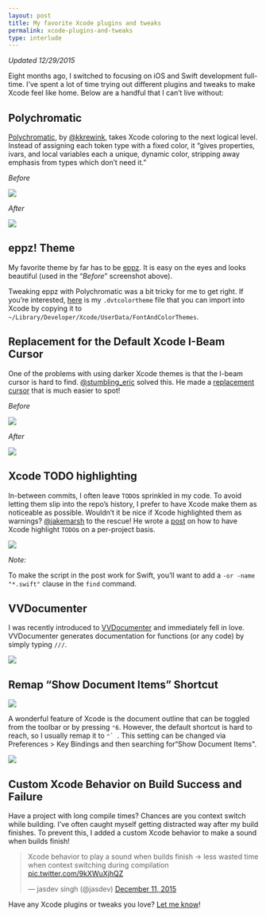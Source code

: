 ```yaml
---
layout: post
title: My favorite Xcode plugins and tweaks
permalink: xcode-plugins-and-tweaks
type: interlude
---
```


_Updated 12/29/2015_

Eight months ago, I switched to focusing on iOS and Swift development full-time. I’ve spent a lot of time trying out different plugins and tweaks to make Xcode feel like home. Below are a handful that I can’t live without:

## Polychromatic

[Polychromatic](https://github.com/kolinkrewinkel/Polychromatic), by [@kkrewink](https://twitter.com/kkrewink), takes Xcode coloring to the next logical level. Instead of assigning each token type with a fixed color, it “gives properties, ivars, and local variables each a unique, dynamic color, stripping away emphasis from types which don’t need it.”

*Before*

![](/public/images/wo_polychromatic.png)

*After*

![](/public/images/w_polychromatic.png)

## eppz! Theme

My favorite theme by far has to be [eppz](https://github.com/eppz/iOS.Library.eppz_xCode). It is easy on the eyes and looks beautiful (used in the “*Before*” screenshot above).

Tweaking eppz with Polychromatic was a bit tricky for me to get right. If you’re interested, [here](/public/eppz!.dvtcolortheme) is my `.dvtcolortheme` file that you can import into Xcode by copying it to `~/Library/Developer/Xcode/UserData/FontAndColorThemes`.

## Replacement for the Default Xcode I-Beam Cursor

One of the problems with using darker Xcode themes is that the I-beam cursor is hard to find. [@stumbling_eric](https://twitter.com/stumbling_eric) solved this. He made a [replacement cursor](https://github.com/egold/better-xcode-ibeam-cursor) that is much easier to spot!

*Before*

![](/public/images/dark_ibeam.png)

*After*

![](/public/images/light_ibeam.png)

## Xcode TODO highlighting

In-between commits, I often leave `TODO`s sprinkled in my code. To avoid letting them slip into the repo’s history, I prefer to have Xcode make them as noticeable as possible. Wouldn’t it be nice if Xcode highlighted them as warnings? [@jakemarsh](https://twitter.com/jakemarsh) to the rescue! He wrote a [post](https://deallocatedobjects.com/posts/show-todos-and-fixmes-as-warnings-in-xcode-4) on how to have Xcode highlight `TODO`s on a per-project basis.

![](/public/images/todo_highlight.png)

*Note:*

To make the script in the post work for Swift, you’ll want to add a `-or -name "*.swift"` clause in the `find` command.

## VVDocumenter

I was recently introduced to [VVDocumenter](https://github.com/onevcat/VVDocumenter-Xcode) and immediately fell in love. VVDocumenter generates documentation for functions (or any code) by simply typing `///`.

![](http://i.imgur.com/S8zqem9.gif)

## Remap “Show Document Items” Shortcut

![](/public/images/document_items.png)

A wonderful feature of Xcode is the document outline that can be toggled from the toolbar or by pressing `⌃6`. However, the default shortcut is hard to reach, so I usually remap it to ``⌃` ``. This setting can be changed via Preferences > Key Bindings and then searching for“Show Document Items".

![](/public/images/document_items_setting.png)

## Custom Xcode Behavior on Build Success and Failure

Have a project with long compile times? Chances are you context switch while building. I’ve often caught myself getting distracted way after my build finishes. To prevent this, I added a custom Xcode behavior to make a sound when builds finish!

<blockquote class="twitter-tweet" lang="en"><p lang="en" dir="ltr">Xcode behavior to play a sound when builds finish -&gt; less wasted time when context switching during compilation <a href="https://t.co/9kXWuXjhQZ">pic.twitter.com/9kXWuXjhQZ</a></p>&mdash; jasdev singh (@jasdev) <a href="https://twitter.com/jasdev/status/675345062058921984">December 11, 2015</a></blockquote> <script async src="//platform.twitter.com/widgets.js" charset="utf-8"></script>

Have any Xcode plugins or tweaks you love? [Let me know](https://twitter.com/jasdev)!
